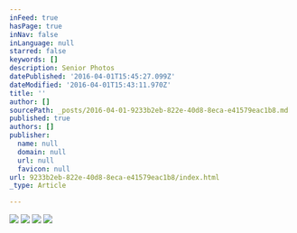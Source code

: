 ```yaml
---
inFeed: true
hasPage: true
inNav: false
inLanguage: null
starred: false
keywords: []
description: Senior Photos
datePublished: '2016-04-01T15:45:27.099Z'
dateModified: '2016-04-01T15:43:11.970Z'
title: ''
author: []
sourcePath: _posts/2016-04-01-9233b2eb-822e-40d8-8eca-e41579eac1b8.md
published: true
authors: []
publisher:
  name: null
  domain: null
  url: null
  favicon: null
url: 9233b2eb-822e-40d8-8eca-e41579eac1b8/index.html
_type: Article

---
```

![](https://the-grid-user-content.s3-us-west-2.amazonaws.com/9e97c683-3a9f-458b-8fca-95018443dd36.jpg)
![](https://the-grid-user-content.s3-us-west-2.amazonaws.com/22e257ad-8430-4def-a8b1-aa7a92c2a4a8.jpg)
![](https://the-grid-user-content.s3-us-west-2.amazonaws.com/d9101cef-456f-438f-a19c-59d784efd459.jpg)
![](https://the-grid-user-content.s3-us-west-2.amazonaws.com/d81f0eec-2206-47da-af0a-4c2560f00c3e.jpg)